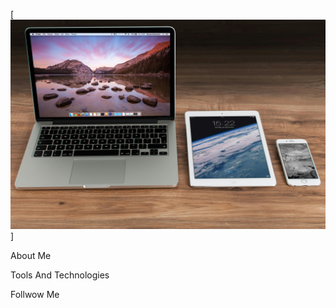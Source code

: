 [![Header](https://github.com/Qipy87/Qipy87/blob/main/assets/pexels-pixabay-4158.jpg)]

About Me

Tools And Technologies

Follwow Me